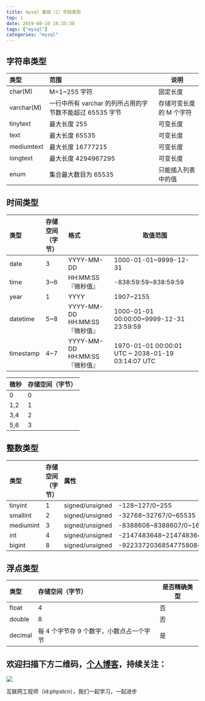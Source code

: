 ```yaml
---
title: mysql 基础（1）字段类型
top: 1
date: 2019-08-10 16:35:38
tags: ["mysql"]
categories: "mysql"
---
```


## 字符串类型

|类型|范围|说明|
|:-----  |:-----|-----|
|char(M)|M=1~255 字符|固定长度|
|varchar(M)|一行中所有 varchar 的列所占用的字节数不能超过 65535 字节|存储可变长度的 M 个字符|
|tinytext|最大长度 255|可变长度|
|text|最大长度 65535|可变长度|
|mediumtext|最大长度 16777215|可变长度|
|longtext|最大长度 4294967295|可变长度|
|enum|集合最大数目为 65535|只能插入列表中的值|

## 时间类型

|类型|存储空间（字节）|格式|取值范围|
|:-----  |:-----|:-----|-----|
|date | 3  |YYYY-MM-DD |1000-01-01~9999-12-31|
|time | 3~6  |HH:MM:SS『微秒值』 |-838:59:59~838:59:59|
|year | 1  |YYYY |1907~2155|
|datetime |5~8 |YYYY-MM-DD HH:MM:SS『微秒值』  |1000-01-01 00:00:00~9999-12-31 23:59:59|
|timestamp | 4~7 |YYYY-MM-DD HH:MM:SS『微秒值』  |1970-01-01 00:00:01 UTC ~ 2038-01-19 03:14:07 UTC|

|微秒|存储空间（字节）|
|:-----  |-----|
|0 |0|
|1,2  |1|
|3,4  |2|
|5,6  |3|

## 整数类型

|类型|存储空间（字节）|属性|取值范围|
|:-----  |:-----|:-----|-----|
|tinyint | 1  |signed/unsigned |-128~127/0~255|
|smallint | 2  |signed/unsigned |-32768~32767/0~65535|
|mediumint | 3  |signed/unsigned |-8388608~8388607/0~16777215|
|int | 4  |signed/unsigned |-2147483648~2147483647/0~4294967295|
|bigint | 8  |signed/unsigned |-9223372036854775808~9223372036854775807/0~18446744073709551615|

## 浮点类型

|类型|存储空间（字节）|是否精确类型|
|:-----  |:-----|-----|
|float | 4  |否 |
|double | 8  |否 |
|decimal | 每 4 个字节存 9 个数字，小数点占一个字节  |是 |

## 欢迎扫描下方二维码，[个人博客](https://www.phpst.cn)，持续关注：

![](https://ww1.sinaimg.cn/large/a616b9a4gy1g4xzv954a4j20760763yo.jpg)

互联网工程师（id:phpstcn），我们一起学习，一起进步
